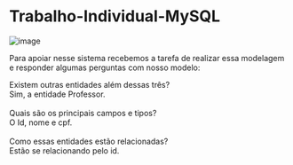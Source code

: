 # Trabalho-Individual-MySQL

![image](https://user-images.githubusercontent.com/109689914/212424282-391c9288-00e5-4897-8a02-2769964aa760.png)

Para apoiar nesse sistema recebemos a tarefa de realizar essa modelagem
e responder algumas perguntas com nosso modelo:

Existem outras entidades além dessas três?<br>
Sim, a entidade Professor.<br> <br>
Quais são os principais campos e tipos?<br>
O Id, nome e cpf. <br> <br>
Como essas entidades estão relacionadas?<br>
Estão se relacionando pelo id.<br>

